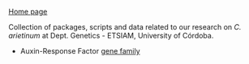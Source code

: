 [Home page](https://jdieramon.github.io)  

Collection of packages, scripts and data related to our research on *C. arietinum* at Dept. Genetics - ETSIAM, University of Córdoba.   
  
  * Auxin-Response Factor [gene family](ARF/ARF.R)

